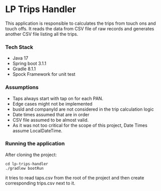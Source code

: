 # LP Trips Handler

This application is responsible to calculates the trips from touch ons and touch offs.
It reads the data from CSV file of raw records and generates another CSV file listing all the trips. 




### Tech Stack
* Java 17
* Spring boot 3.1.1
* Gradle 8.1.1
* Spock Framework for unit test


### Assumptions
* Taps always start with tap on for each PAN.
* Edge cases might not be implemented
* busId and companyId are not considered in the trip calculation logic
* Date times assumed that are in order
* CSV file assumed to be almost valid.
* As it was not too critical for the scope of this project, Date Times assume LocalDateTime.

### Running the application
After cloning the project:
```
cd lp-trips-handler
./gradlew bootRun
```
it tries to read taps.csv from the root of the project and then create corresponding trips.csv next to it.